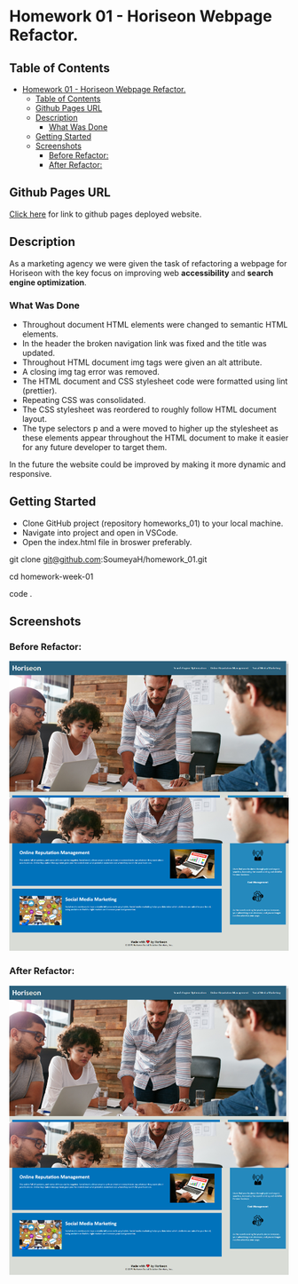 # Homework 01 - Horiseon Webpage Refactor.

## Table of Contents

- [Homework 01 - Horiseon Webpage Refactor.](#homework-01---horiseon-webpage-refactor)
  - [Table of Contents](#table-of-contents)
  - [Github Pages URL](#github-pages-url)
  - [Description](#description)
    - [What Was Done](#what-was-done)
  - [Getting Started](#getting-started)
  - [Screenshots](#screenshots)
    - [Before Refactor:](#before-refactor)
    - [After Refactor:](#after-refactor)

## Github Pages URL

[Click here](https://soumeyah.github.io/homework_01/) for link to github pages deployed website.

## Description

As a marketing agency we were given the task of refactoring a webpage for Horiseon with the key focus on improving web **accessibility** and **search engine optimization**.

### What Was Done

- Throughout document HTML elements were changed to semantic HTML elements.
- In the header the broken navigation link was fixed and the title was updated.
- Throughout HTML document img tags were given an alt attribute.
- A closing img tag error was removed.
- The HTML document and CSS stylesheet code were formatted using lint (prettier).
- Repeating CSS was consolidated.
- The CSS stylesheet was reordered to roughly follow HTML document layout.
- The type selectors p and a were moved to higher up the stylesheet as these elements appear throughout the HTML document to make it easier for any future developer to target them.

In the future the website could be improved by making it more dynamic and responsive.

## Getting Started

- Clone GitHub project (repository homeworks_01) to your local machine.
- Navigate into project and open in VSCode.
- Open the index.html file in broswer preferably.

git clone git@github.com:SoumeyaH/homework_01.git

cd homework-week-01

code .

## Screenshots

### Before Refactor:

![Website before refactor](./screenshots/website-before-refactor.png)

### After Refactor:

![Website after refactor](./screenshots/website-after-refactor.png)
